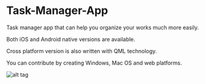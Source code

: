 # Task-Manager-App
Task manager app that can help you organize your works much more easily.

Both iOS and Android native versions are available. 

Cross platform version is also written with QML technology. 

You can contribute by creating Windows, Mac OS and web platforms. 

![alt tag](https://photos-2.dropbox.com/t/2/AACxOBss4ia1_OAX3uXgfdlNDfX0TWGXwa7YyuR_2-tajQ/12/378637189/png/32x32/1/_/1/2/Screen%20Shot%202016-07-16%20at%204.12.09%20PM.png/EMqWg4EDGIAZIAIoAg/MXAtFpepCa2ic_jQ-0Tn-NEsc62XepfzFsK5qa1EmNU?dl=0&size=2048x1536&size_mode=3)

